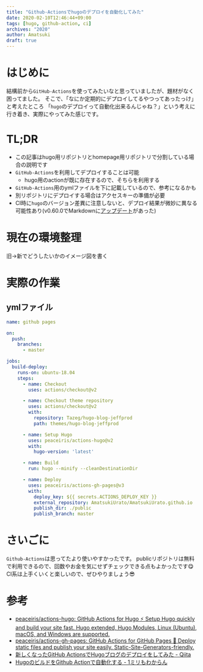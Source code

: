 ```yaml
---
title: "Github-Actionsでhugoのデプロイを自動化してみた"
date: 2020-02-10T12:46:44+09:00
tags: [hugo, github-action, ci]
archives: "2020"
author: Amatsuki
draft: true
---
```

# はじめに
結構前から`GitHub-Actions`を使ってみたいなと思っていましたが、題材がなく困ってました。
そこで、「なにか定期的にデプロイしてるやつってあったっけ」と考えたところ
「`hugo`のデプロイって自動化出来るんじゃね？」という考えに行き着き、実際にやってみた感じです。

# TL;DR
- この記事はhugo用リポジトリとhomepage用リポジトリで分割している場合の説明です
- `GitHub-Actions`を利用してデプロイすることは可能
    - hugo用のactionが既に存在するので、そちらを利用する
- `GitHub-Actions`用のymlファイルを下に記載しているので、参考になるかも
- 別リポジトリにデプロイする場合はアクセスキーの準備が必要
- CI時に`hugo`のバージョン差異に注意しないと、デプロイ結果が微妙に異なる可能性あり(v0.60.0でMarkdownに[アップデート](https://gohugo.io/news/0.60.0-relnotes/)があった)


# 現在の環境整理
旧→新でどうしたいかのイメージ図を書く

# 実際の作業

## ymlファイル
```yml  
name: github pages

on:
  push:
    branches: 
      - master

jobs:
  build-deploy:
    runs-on: ubuntu-18.04
    steps:
      - name: Checkout
        uses: actions/checkout@v2

      - name: Checkout theme repository
        uses: actions/checkout@v2
        with:
          repository: Tazeg/hugo-blog-jeffprod
          path: themes/hugo-blog-jeffprod

      - name: Setup Hugo
        uses: peaceiris/actions-hugo@v2
        with:
          hugo-version: 'latest'

      - name: Build
        run: hugo --minify --cleanDestinationDir

      - name: Deploy
        uses: peaceiris/actions-gh-pages@v3
        with:
          deploy_key: ${{ secrets.ACTIONS_DEPLOY_KEY }}
          external_repository: AmatsukiUrato/AmatsukiUrato.github.io
          publish_dir: ./public
          publish_branch: master
```

# さいごに
`Github-Actions`は思ってたより使いやすかったです。
publicリポジトリは無料で利用できるので、回数やお金を気にせずチェックできる点もよかったです😋
CI系は上手くいくと楽しいので、ぜひやりましょう😎

# 参考
- [peaceiris/actions-hugo: GitHub Actions for Hugo ⚡️ Setup Hugo quickly and build your site fast. Hugo extended, Hugo Modules, Linux (Ubuntu), macOS, and Windows are supported.](https://github.com/peaceiris/actions-hugo)
- [peaceiris/actions-gh-pages: GitHub Actions for GitHub Pages 🚀 Deploy static files and publish your site easily. Static-Site-Generators-friendly.](https://github.com/peaceiris/actions-gh-pages)
- [新しくなったGitHub ActionsでHugoブログのデプロイをしてみた - Qiita](https://qiita.com/kaakaa_hoe/items/8fc2cfc2e16093cc7264)
- [HugoのビルドをGithub Actionで自動化する - 1ミリもわからん](https://raahii.github.io/posts/automating-hugo-builds-with-github-actions/)